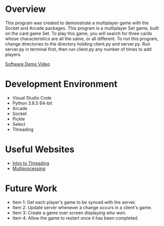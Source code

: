 # Overview
This program was created to demonstrate a multiplayer game with the Socket and Arcade packages. This program is a multiplayer Set game, built on the card game Set. To play this game, you will search for three cards whose characteristics are all the same, or all different. To run this program, change directories to the directory holding client.py and server.py. Run server.py in terminal first, then run client.py any number of times to add players.

[Software Demo Video](https://youtu.be/OawOv3WRyzM)

# Development Environment
* Visual Studio Code
* Python 3.8.5 64-bit
* Arcade
* Socket
* Pickle
* Select
* Threading

# Useful Websites
* [Intro to Threading](https://realpython.com/intro-to-python-threading/)
* [Multiprocessing](https://docs.python.org/3/library/multiprocessing.html#module-multiprocessing)

# Future Work

* Item 1: Get each player's game to be synced with the server.
* Item 2: Update server whenever a change occurs in a client's game.
* Item 3: Create a game over screen displaying who won.
* Item 4: Allow the game to restart once it has been completed.